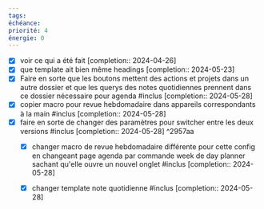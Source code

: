 ```yaml
---
tags:
échéance:
priorité: 4
énergie: 0
---
```

- [X] voir ce qui a été fait  [completion:: 2024-04-26]
- [x] que template ait bien même headings  [completion:: 2024-05-23]
- [X] Faire en sorte que les boutons mettent des actions et projets dans un autre dossier et que les querys des notes quotidiennes prennent dans ce dossier nécessaire pour agenda #inclus  [completion:: 2024-05-28]
- [X] copier macro pour revue hebdomadaire dans appareils correspondants à la main #inclus  [completion:: 2024-05-28]
- [X] faire en sorte de changer des paramètres pour switcher entre les deux versions #inclus  [completion:: 2024-05-28] ^2957aa
	- [X] changer macro de revue hebdomadaire différente pour cette config en changeant page agenda par commande week de day planner sachant qu'elle ouvre un nouvel onglet #inclus  [completion:: 2024-05-28]
	- [X] changer template note quotidienne #inclus  [completion:: 2024-05-28]


